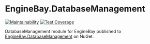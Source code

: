 # EngineBay.DatabaseManagement

[![Maintainability](https://api.codeclimate.com/v1/badges/85a53bc708749828c6ce/maintainability)](https://codeclimate.com/github/engine-bay/database-management/maintainability)
[![Test Coverage](https://api.codeclimate.com/v1/badges/85a53bc708749828c6ce/test_coverage)](https://codeclimate.com/github/engine-bay/database-management/test_coverage)

DatabaseManagement module for EngineBay published to [EngineBay.DatabaseManagement](https://www.nuget.org/packages/EngineBay.DatabaseManagement/) on NuGet.
